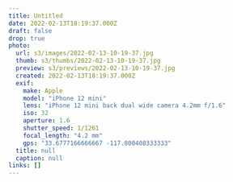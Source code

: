 ```yaml
---
title: Untitled
date: 2022-02-13T18:19:37.000Z
draft: false
drop: true
photo:
  url: s3/images/2022-02-13-10-19-37.jpg
  thumb: s3/thumbs/2022-02-13-10-19-37.jpg
  preview: s3/previews/2022-02-13-10-19-37.jpg
  created: 2022-02-13T18:19:37.000Z
  exif:
    make: Apple
    model: "iPhone 12 mini"
    lens: "iPhone 12 mini back dual wide camera 4.2mm f/1.6"
    iso: 32
    aperture: 1.6
    shutter_speed: 1/1261
    focal_length: "4.2 mm"
    gps: "33.6777166666667 -117.800408333333"
  title: null
  caption: null
links: []
---
```

